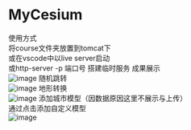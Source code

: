 # MyCesium
使用方式  
将course文件夹放置到tomcat下  
或在vscode中以live server启动  
或http-server -p 端口号 搭建临时服务
成果展示  
![image](https://user-images.githubusercontent.com/88532910/204453531-3d386a55-984e-43f7-996d-75522c9313dd.png)
随机跳转  
![image](https://user-images.githubusercontent.com/88532910/204453700-723fbd37-a8b3-4b1c-9eb4-e40adb9ae1b2.png)
地形转换  
![image](https://user-images.githubusercontent.com/88532910/204453809-001e6d2b-a094-44c1-b3f4-51e81679d2ae.png)
添加城市模型（因数据原因这里不展示与上传）  
通过点击添加自定义模型  
![image](https://user-images.githubusercontent.com/88532910/204454013-71038129-fd49-4455-ac1e-e85f1b3dfe04.png)
